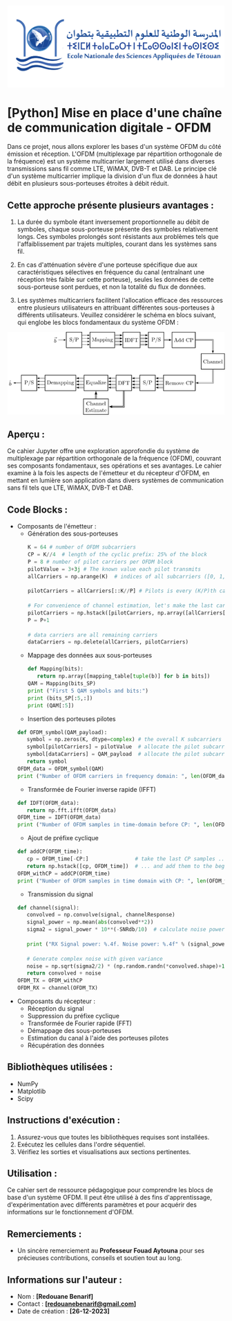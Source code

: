 ![ENSA_Logo](ENSA_Logo.png)


# [Python] Mise en place d'une chaîne de communication digitale - OFDM

Dans ce projet, nous allons explorer les bases d'un système OFDM du côté émission et réception. L'OFDM (multiplexage par répartition orthogonale de la fréquence) est un système multicarrier largement utilisé dans diverses transmissions sans fil comme LTE, WiMAX, DVB-T et DAB. Le principe clé d'un système multicarrier implique la division d'un flux de données à haut débit en plusieurs sous-porteuses étroites à débit réduit.

## Cette approche présente plusieurs avantages :

1. La durée du symbole étant inversement proportionnelle au débit de symboles, chaque sous-porteuse présente des symboles relativement longs. Ces symboles prolongés sont résistants aux problèmes tels que l'affaiblissement par trajets multiples, courant dans les systèmes sans fil.

2. En cas d'atténuation sévère d'une porteuse spécifique due aux caractéristiques sélectives en fréquence du canal (entraînant une réception très faible sur cette porteuse), seules les données de cette sous-porteuse sont perdues, et non la totalité du flux de données.

3. Les systèmes multicarriers facilitent l'allocation efficace des ressources entre plusieurs utilisateurs en attribuant différentes sous-porteuses à différents utilisateurs.
Veuillez considérer le schéma en blocs suivant, qui englobe les blocs fondamentaux du système OFDM :

![OFDM_channel](OFDM.png)

## Aperçu :
Ce cahier Jupyter offre une exploration approfondie du système de multiplexage par répartition orthogonale de la fréquence (OFDM), couvrant ses composants fondamentaux, ses opérations et ses avantages. Le cahier examine à la fois les aspects de l'émetteur et du récepteur d'OFDM, en mettant en lumière son application dans divers systèmes de communication sans fil tels que LTE, WiMAX, DVB-T et DAB.

## Code Blocks :
- Composants de l'émetteur :
   - Génération des sous-porteuses
     ```python
     K = 64 # number of OFDM subcarriers
     CP = K//4  # length of the cyclic prefix: 25% of the block
     P = 8 # number of pilot carriers per OFDM block
     pilotValue = 3+3j # The known value each pilot transmits
     allCarriers = np.arange(K)  # indices of all subcarriers ([0, 1, ... K-1])
      
     pilotCarriers = allCarriers[::K//P] # Pilots is every (K/P)th carrier.
      
     # For convenience of channel estimation, let's make the last carriers also be a pilot
     pilotCarriers = np.hstack([pilotCarriers, np.array([allCarriers[-1]])])
     P = P+1 
      
     # data carriers are all remaining carriers
     dataCarriers = np.delete(allCarriers, pilotCarriers)
     ```
   - Mappage des données aux sous-porteuses
     ```python
     def Mapping(bits):
        return np.array([mapping_table[tuple(b)] for b in bits])
     QAM = Mapping(bits_SP)
     print ("First 5 QAM symbols and bits:")
     print (bits_SP[:5,:])
     print (QAM[:5])
     ```
   - Insertion des porteuses pilotes
   ```python
   def OFDM_symbol(QAM_payload):
      symbol = np.zeros(K, dtype=complex) # the overall K subcarriers
      symbol[pilotCarriers] = pilotValue  # allocate the pilot subcarriers 
      symbol[dataCarriers] = QAM_payload  # allocate the pilot subcarriers
      return symbol
   OFDM_data = OFDM_symbol(QAM)
   print ("Number of OFDM carriers in frequency domain: ", len(OFDM_data))
   ```
   - Transformée de Fourier inverse rapide (IFFT)
   ```python
   def IDFT(OFDM_data):
      return np.fft.ifft(OFDM_data)
   OFDM_time = IDFT(OFDM_data)
   print ("Number of OFDM samples in time-domain before CP: ", len(OFDM_time))
   ```
   - Ajout de préfixe cyclique
   ```python
   def addCP(OFDM_time):
      cp = OFDM_time[-CP:]               # take the last CP samples ...
      return np.hstack([cp, OFDM_time])  # ... and add them to the beginning
   OFDM_withCP = addCP(OFDM_time)
   print ("Number of OFDM samples in time domain with CP: ", len(OFDM_withCP))
   ```
   - Transmission du signal
   ```python
   def channel(signal):
      convolved = np.convolve(signal, channelResponse)
      signal_power = np.mean(abs(convolved**2))
      sigma2 = signal_power * 10**(-SNRdb/10)  # calculate noise power based on signal power and SNR
    
      print ("RX Signal power: %.4f. Noise power: %.4f" % (signal_power, sigma2))
    
      # Generate complex noise with given variance
      noise = np.sqrt(sigma2/2) * (np.random.randn(*convolved.shape)+1j*np.random.randn(*convolved.shape))
      return convolved + noise
   OFDM_TX = OFDM_withCP
   OFDM_RX = channel(OFDM_TX)
   ```
- Composants du récepteur :
   - Réception du signal
   - Suppression du préfixe cyclique
   - Transformée de Fourier rapide (FFT)
   - Démappage des sous-porteuses
   - Estimation du canal à l'aide des porteuses pilotes
   - Récupération des données

## Bibliothèques utilisées :
- NumPy
- Matplotlib
- Scipy

## Instructions d'exécution :
1. Assurez-vous que toutes les bibliothèques requises sont installées.
2. Exécutez les cellules dans l'ordre séquentiel.
3. Vérifiez les sorties et visualisations aux sections pertinentes.

## Utilisation :
Ce cahier sert de ressource pédagogique pour comprendre les blocs de base d'un système OFDM. Il peut être utilisé à des fins d'apprentissage, d'expérimentation avec différents paramètres et pour acquérir des informations sur le fonctionnement d'OFDM.

## Remerciements :
- Un sincère remerciement au **Professeur Fouad Aytouna** pour ses précieuses contributions, conseils et soutien tout au long.
## Informations sur l'auteur :
- Nom : **[Redouane Benarif]**
- Contact : **[redouanebenarif@gmail.com]**
- Date de création : **[26-12-2023]**

